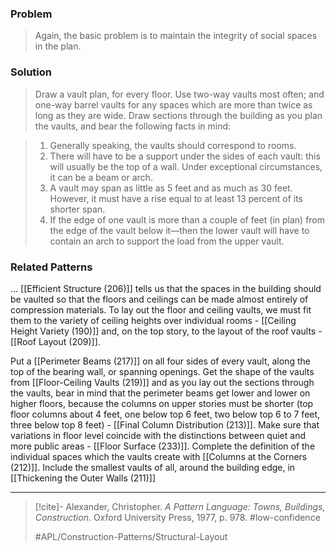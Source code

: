 ### Problem
>Again, the basic problem is to maintain the integrity of social spaces in the plan.

### Solution
>Draw a vault plan, for every floor. Use two-way vaults most often; and one-way barrel vaults for any spaces which are more than twice as long as they are wide. Draw sections through the building as you plan the vaults, and bear the following facts in mind:

>1. Generally speaking, the vaults should correspond to rooms.
>2. There will have to be a support under the sides of each vault: this will usually be the top of a wall. Under exceptional circumstances, it can be a beam or arch.
>3. A vault may span as little as 5 feet and as much as 30 feet. However, it must have a rise equal to at least 13 percent of its shorter span.
>4. If the edge of one vault is more than a couple of feet (in plan) from the edge of the vault below it—then the lower vault will have to contain an arch to support the load from the upper vault.

### Related Patterns
... [[Efficient Structure (206)]] tells us that the spaces in the building should be vaulted so that the floors and ceilings can be made almost entirely of compression materials. To lay out the floor and ceiling vaults, we must fit them to the variety of ceiling heights over individual rooms - [[Ceiling Height Variety (190)]] and, on the top story, to the layout of the roof vaults - [[Roof Layout (209)]].

Put a [[Perimeter Beams (217)]] on all four sides of every vault, along the top of the bearing wall, or spanning openings. Get the shape of the vaults from [[Floor-Ceiling Vaults (219)]] and as you lay out the sections through the vaults, bear in mind that the perimeter beams get lower and lower on higher floors, because the columns on upper stories must be shorter (top floor columns about 4 feet, one below top 6 feet, two below top 6 to 7 feet, three below top 8 feet) - [[Final Column Distribution (213)]]. Make sure that variations in floor level coincide with the distinctions between quiet and more public areas - [[Floor Surface (233)]]. Complete the definition of the individual spaces which the vaults create with [[Columns at the Corners (212)]]. Include the smallest vaults of all, around the building edge, in [[Thickening the Outer Walls (211)]]

---

> [!cite]- Alexander, Christopher. _A Pattern Language: Towns, Buildings, Construction_. Oxford University Press, 1977, p. 978.
> #low-confidence
>
> #APL/Construction-Patterns/Structural-Layout
